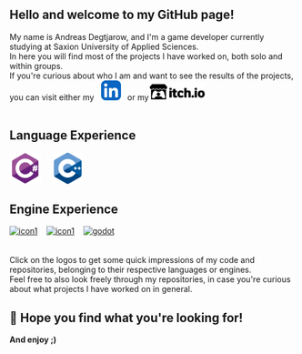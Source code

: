## Hello and welcome to my GitHub page!

My name is Andreas Degtjarow, and I'm a game developer currently studying at Saxion University of Applied Sciences.<br>
In here you will find most of the projects I have worked on, both solo and within groups.<br>
If you're curious about who I am and want to see the results of the projects, you can visit either my&nbsp;&nbsp;
<a href="https://www.linkedin.com/in/andreas-degtjarow-1a237a269/" target="_blank" rel="noreferrer"> <img src="https://github.com/tandpfun/skill-icons/blob/main/icons/LinkedIn.svg" alt="linkedin" width="35" height="35"/></a>&nbsp;&nbsp;
or my<a href="https://andreas-degtjarow.itch.io" target="_blank" rel="noreferrer"><picture><source media="(prefers-color-scheme: dark)" srcset="https://github.com/itchio/itch/blob/master/src/static/images/logos/itchio-white.svg"><img alt="itchio" width="100" height="30" src="https://github.com/itchio/itch/blob/master/src/static/images/logos/itchio-black.svg"></picture></a>
<br><br>
## Language Experience
<a href="https://github.com/Andruchne/CMGoTime-Project-Show-Off/blob/main/Project-Show-Off/Assets/Scripts/Fencing%20Game/Pirate/ImprovedFencingEnemy.cs" target="_blank" rel="noreferrer"> <img src="https://raw.githubusercontent.com/devicons/devicon/master/icons/csharp/csharp-original.svg" alt="csharp" width="55" height="55"/></a>&nbsp;&nbsp;&nbsp;&nbsp;
<a href="https://github.com/Andruchne/Battle-Rounds/blob/main/Assignment/scoreBoard.cpp" target="_blank" rel="noreferrer"> <img src="https://raw.githubusercontent.com/devicons/devicon/master/icons/cplusplus/cplusplus-original.svg" alt="cplusplus" width="55" height="55"/></a>

## Engine Experience
<a href="https://github.com/Andruchne/Tower-Defense-Software-Architecture" target="_blank" rel="noreferrer"><picture><source media="(prefers-color-scheme: dark)" srcset="https://github.com/pheralb/svgl/blob/main/static/library/unity_dark.svg"><img alt="icon1" width="60" height="60" src="https://github.com/get-icon/geticon/blob/master/icons/unity.svg"></picture></a>&nbsp;&nbsp;&nbsp;
<a href="https://github.com/CodyI20/Maestro-WindTurbine-MaintenanceSim" target="_blank" rel="noreferrer"><picture><source media="(prefers-color-scheme: dark)" srcset="https://github.com/pheralb/svgl/blob/main/static/library/unreal_engine_dark.svg"><img alt="icon1" width="60" height="60" src="https://github.com/pheralb/svgl/blob/main/static/library/unreal_engine.svg"></picture></a>&nbsp;&nbsp;&nbsp;
<a href="https://github.com/Andruchne/Sealed-Minor-Skilled" target="_blank" rel="noreferrer"> <img src="https://github.com/gilbarbara/logos/blob/main/logos/godot-icon.svg" alt="godot" width="60" height="60"/></a> 
<br><br><br>
Click on the logos to get some quick impressions of my code and repositories, belonging to their respective languages or engines.<br>
Feel free to also look freely through my repositories, in case you're curious about what projects I have worked on in general.

## &#127861; Hope you find what you're looking for!
**And enjoy ;)**

<!--
**Andruchne/Andruchne** is a ✨ _special_ ✨ repository because its `README.md` (this file) appears on your GitHub profile.

Here are some ideas to get you started:

- 🔭 I’m currently working on ...
- 🌱 I’m currently learning ...
- 👯 I’m looking to collaborate on ...
- 🤔 I’m looking for help with ...
- 💬 Ask me about ...
- 📫 How to reach me: ...
- 😄 Pronouns: ...
- ⚡ Fun fact: ...
-->
